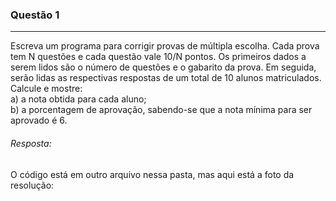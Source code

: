 ### Questão 1
---
Escreva um programa para corrigir provas de múltipla escolha. Cada prova tem N
questões e cada questão vale 10/N pontos. Os primeiros dados a serem lidos são o número de
questões e o gabarito da prova. Em seguida, serão lidas as respectivas respostas de um total de
10 alunos matriculados. Calcule e mostre:  
a) a nota obtida para cada aluno;  
b) a porcentagem de aprovação, sabendo-se que a nota mínima para ser aprovado é 6.  

###### *Resposta:* 
O código está em outro arquivo nessa pasta, mas aqui está a foto da resolução: